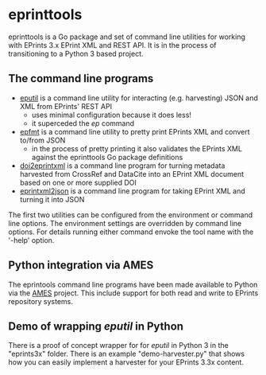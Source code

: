 
# eprinttools

eprinttools is a Go package and set of command line utilities for working 
with EPrints 3.x EPrint XML and REST API. It is in the process of transitioning to a Python 3 based project.

## The command line programs

+ [eputil](docs/eputil.html) is a command line utility for interacting (e.g. harvesting) JSON and XML from EPrints' REST API
    + uses minimal configuration because it does less!
    + it superceded the _ep_ command
+ [epfmt](docs/epfmt.html) is a command line utility to pretty print EPrints XML and convert to/from JSON
    + in the process of pretty printing it also validates the EPrints XML against the eprinttools Go package definitions
+ [doi2eprintxml](docs/doi2eprintxml.html) is a command line program for turning metadata harvested from CrossRef and DataCite into an EPrint XML document based on one or more supplied DOI
+ [eprintxml2json](docs/eprintxml2json.html) is a command line program for taking EPrint XML and turning it into JSON 

The first two utilities can be configured from the environment or 
command line options. The environment settings are overridden by command 
line options. For details running either command envoke the
tool name with the '-help' option. 

## Python integration via AMES

The eprintools command line programs have been made available to Python
via the [AMES](https://github.com/caltechlibrary/ames) project. This include support for both read and write to EPrints repository systems.

## Demo of wrapping _eputil_ in Python

There is a proof of concept wrapper for for _eputil_ in Python 3
in the "eprints3x" folder.  There is an example "demo-harvester.py" that
shows how you can easily implement a harvester for your EPrints 3.3x
content.


